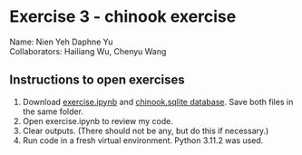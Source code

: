 # Exercise 3 - chinook exercise 

Name: Nien Yeh Daphne Yu  
Collaborators: Hailiang Wu, Chenyu Wang

## Instructions to open exercises
1. Download [exercise.ipynb](https://github.com/10331333/datasci_223/blob/main/exercises/3-sql-queries/exercise.ipynb) and [chinook.sqlite database](https://github.com/10331333/datasci_223/blob/main/exercises/3-sql-queries/chinook.sqlite). Save both files in the same folder. 
2. Open exercise.ipynb to review my code.
3. Clear outputs. (There should not be any, but do this if necessary.)
4. Run code in a fresh virtual environment. Python 3.11.2 was used. 

